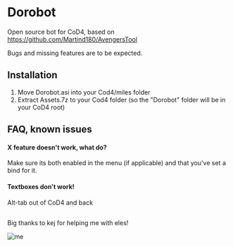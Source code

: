 # Dorobot
Open source bot for CoD4, based on https://github.com/Martind180/AvengersTool

Bugs and missing features are to be expected.

## Installation
1. Move Dorobot.asi into your Cod4/miles folder
2. Extract Assets.7z to your Cod4 folder (so the "Dorobot" folder will be in your CoD4 root)
## FAQ, known issues
#### X feature doesn't work, what do?
Make sure its both enabled in the menu (if applicable) and that you've set a bind for it.
#### Textboxes don't work!
Alt-tab out of CoD4 and back

##
Big thanks to kej for helping me with eles!

![me](https://media3.giphy.com/media/v1.Y2lkPTc5MGI3NjExMXI4NDBubHp5Yjd2ZGh2dnhnaXhkaHY0eGJtN3lqZ2s1c3VsaHcyNCZlcD12MV9pbnRlcm5hbF9naWZfYnlfaWQmY3Q9cw/Dqs8XaWU8lZ3ZhVATr/giphy.gif)
